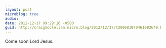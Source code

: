 ```yaml
---
layout: post
microblog: true
audio: 
date: 2012-12-17 09:29:16 -0500
guid: http://craigmcclellan.micro.blog/2012/12/17/t280681070461083649.html
---
```

Come soon Lord Jesus.
